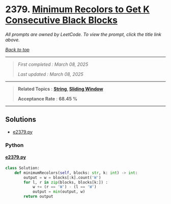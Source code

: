 # 2379. [Minimum Recolors to Get K Consecutive Black Blocks](<https://leetcode.com/problems/minimum-recolors-to-get-k-consecutive-black-blocks>)

*All prompts are owned by LeetCode. To view the prompt, click the title link above.*

*[Back to top](<../README.md>)*

------

> *First completed : March 08, 2025*
>
> *Last updated : March 08, 2025*

------

> **Related Topics** : **[String](<by_topic/String.md>), [Sliding Window](<by_topic/Sliding Window.md>)**
>
> **Acceptance Rate** : **68.45 %**

------

## Solutions

- [e2379.py](<../my-submissions/e2379.py>)
### Python
#### [e2379.py](<../my-submissions/e2379.py>)
```Python
class Solution:
    def minimumRecolors(self, blocks: str, k: int) -> int:
        output = w = blocks[:k].count('W')
        for l, r in zip(blocks, blocks[k:]) :
            w += (r == 'W') - (l == 'W')
            output = min(output, w)
        return output
```

